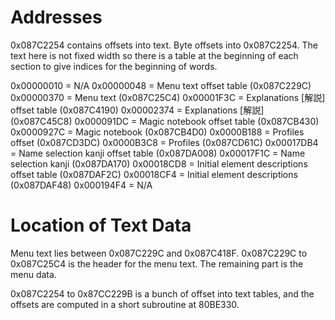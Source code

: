 Addresses
=========
0x087C2254 contains offsets into text. Byte offsets into 0x087C2254.
The text here is not fixed width so there is a table at the beginning
of each section to give indices for the beginning of words.

0x00000010 = N/A
0x00000048 = Menu text offset table (0x087C229C)
0x00000370 = Menu text (0x087C25C4)
0x00001F3C = Explanations [解説] offset table (0x087C4190)
0x00002374 = Explanations [解説] (0x087C45C8)
0x000091DC = Magic notebook offset table (0x087CB430)
0x0000927C = Magic notebook (0x087CB4D0)
0x0000B188 = Profiles offset (0x087CD3DC)
0x0000B3C8 = Profiles (0x087CD61C)
0x00017DB4 = Name selection kanji offset table (0x087DA008)
0x00017F1C = Name selection kanji (0x087DA170)
0x00018CD8 = Initial element descriptions offset table (0x087DAF2C)
0x00018CF4 = Initial element descriptions (0x087DAF48)
0x000194F4 = N/A

Location of Text Data
=====================
Menu text lies between 0x087C229C and 0x087C418F.
0x087C229C to 0x087C25C4 is the header for the menu text.
The remaining part is the menu data.

0x087C2254 to 0x87CC229B is a bunch of offset into text tables, and the offsets
are computed in a short subroutine at 80BE330.
